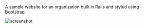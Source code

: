 A sample website for an organization built in Rails and styled using [Bootstrap](https://getbootstrap.com/).

![![screenshot](bootstrap.png)](https://bootstrapping-rails.herokuapp.com)
